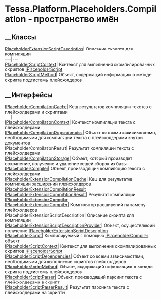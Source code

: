 # Tessa.Platform.Placeholders.Compilation - пространство имён
## __Классы
[PlaceholderExtensionScriptDescription](T_Tessa_Platform_Placeholders_Compilation_PlaceholderExtensionScriptDescription.htm)|
Описание скрипта для компиляции  
---|---  
[PlaceholderScriptContext](T_Tessa_Platform_Placeholders_Compilation_PlaceholderScriptContext.htm)|
Контекст для выполнения скомпилированных скриптов
[IPlaceholderScript](T_Tessa_Platform_Placeholders_Compilation_IPlaceholderScript.htm)  
[PlaceholderScriptMethod](T_Tessa_Platform_Placeholders_Compilation_PlaceholderScriptMethod.htm)|
Объект, содержащий информацию о методе скрипта подсистемы плейсхолдеров  
## __Интерфейсы
[IPlaceholderCompilationCache](T_Tessa_Platform_Placeholders_Compilation_IPlaceholderCompilationCache.htm)|
Кеш результатов компиляции текстов с плейсхолдерами и скриптами  
---|---  
[IPlaceholderCompilationContext](T_Tessa_Platform_Placeholders_Compilation_IPlaceholderCompilationContext.htm)|
Контекст компиляции текста с плейсхолдерами  
[IPlaceholderCompilationDependencies](T_Tessa_Platform_Placeholders_Compilation_IPlaceholderCompilationDependencies.htm)|
Объект со всеми зависимостями, необходимыми для компиляции текста с
плейсхолдерами внутри документов  
[IPlaceholderCompilationResult](T_Tessa_Platform_Placeholders_Compilation_IPlaceholderCompilationResult.htm)|
Результат компиляции текста с плейсхолдерами  
[IPlaceholderCompilationStorage](T_Tessa_Platform_Placeholders_Compilation_IPlaceholderCompilationStorage.htm)|
Объект, который производит сохранение, получение и удаление кешей сборок из
базы  
[IPlaceholderCompiler](T_Tessa_Platform_Placeholders_Compilation_IPlaceholderCompiler.htm)|
Объект, производящий компиляцию текста с плейсхолдерами  
[IPlaceholderExtensionCompilationCache](T_Tessa_Platform_Placeholders_Compilation_IPlaceholderExtensionCompilationCache.htm)|
Кеш для результатов компиляции расширений плейсхолдеров
[IPlaceholderExtensionCompilationResult](T_Tessa_Platform_Placeholders_Compilation_IPlaceholderExtensionCompilationResult.htm)  
[IPlaceholderExtensionCompilationResult](T_Tessa_Platform_Placeholders_Compilation_IPlaceholderExtensionCompilationResult.htm)|
Результат компиляции
[IPlaceholderExtensionCompiler](T_Tessa_Platform_Placeholders_Compilation_IPlaceholderExtensionCompiler.htm)  
[IPlaceholderExtensionCompiler](T_Tessa_Platform_Placeholders_Compilation_IPlaceholderExtensionCompiler.htm)|
Компилятор расширений на замену плейсхолдеров  
[IPlaceholderExtensionScriptDescription](T_Tessa_Platform_Placeholders_Compilation_IPlaceholderExtensionScriptDescription.htm)|
Описание скрипта для компиляции  
[IPlaceholderExtensionScriptDescriptionProvider](T_Tessa_Platform_Placeholders_Compilation_IPlaceholderExtensionScriptDescriptionProvider.htm)|
Объект, осуществляюий получение
[IPlaceholderExtensionScriptDescription](T_Tessa_Platform_Placeholders_Compilation_IPlaceholderExtensionScriptDescription.htm)  
[IPlaceholderScript](T_Tessa_Platform_Placeholders_Compilation_IPlaceholderScript.htm)|
Компилируемый с помощью
[IPlaceholderCompiler](T_Tessa_Platform_Placeholders_Compilation_IPlaceholderCompiler.htm)
объект  
[IPlaceholderScriptContext](T_Tessa_Platform_Placeholders_Compilation_IPlaceholderScriptContext.htm)|
Контекст для выполнения скомпилированных скриптов
[IPlaceholderScript](T_Tessa_Platform_Placeholders_Compilation_IPlaceholderScript.htm)  
[IPlaceholderScriptDependencies](T_Tessa_Platform_Placeholders_Compilation_IPlaceholderScriptDependencies.htm)|
Объект со всеми зависимостями, необходимыми для выполнение скриптов
плейсхолдеров  
[IPlaceholderScriptMethod](T_Tessa_Platform_Placeholders_Compilation_IPlaceholderScriptMethod.htm)|
Объект, содержащий информацию о методе скрипта подсистемы плейсхолдеров  
[IPlaceholderScriptParser](T_Tessa_Platform_Placeholders_Compilation_IPlaceholderScriptParser.htm)|
Объект, производящий парсинг текста с плейсхолдерами в скрипт  
[IPlaceholderScriptParserResult](T_Tessa_Platform_Placeholders_Compilation_IPlaceholderScriptParserResult.htm)|
Результат парсинга текста с плейсхолдерами на скрипты
